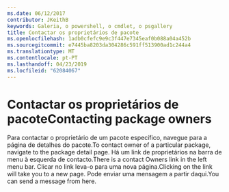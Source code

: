 ```yaml
---
ms.date: 06/12/2017
contributor: JKeithB
keywords: Galeria, o powershell, o cmdlet, o psgallery
title: Contactar os proprietários de pacote
ms.openlocfilehash: 1adb0cfefc9e9c3f447e7345eaf0b088a04a452b
ms.sourcegitcommit: e7445ba8203da304286c591ff513900ad1c244a4
ms.translationtype: MT
ms.contentlocale: pt-PT
ms.lasthandoff: 04/23/2019
ms.locfileid: "62084067"
---
```

# <a name="contacting-package-owners"></a><span data-ttu-id="c7abe-103">Contactar os proprietários de pacote</span><span class="sxs-lookup"><span data-stu-id="c7abe-103">Contacting package owners</span></span>

<span data-ttu-id="c7abe-104">Para contactar o proprietário de um pacote específico, navegue para a página de detalhes do pacote.</span><span class="sxs-lookup"><span data-stu-id="c7abe-104">To contact owner of a particular package, navigate to the package detail page.</span></span>
<span data-ttu-id="c7abe-105">Há um link de proprietários na barra de menu à esquerda de contacto.</span><span class="sxs-lookup"><span data-stu-id="c7abe-105">There is a contact Owners link in the left menu bar.</span></span>
<span data-ttu-id="c7abe-106">Clicar no link leva-o para uma nova página.</span><span class="sxs-lookup"><span data-stu-id="c7abe-106">Clicking on the link will take you to a new page.</span></span>
<span data-ttu-id="c7abe-107">Pode enviar uma mensagem a partir daqui.</span><span class="sxs-lookup"><span data-stu-id="c7abe-107">You can send a message from here.</span></span>
